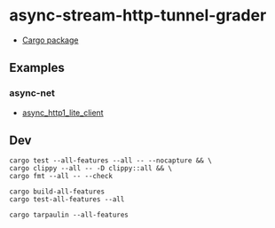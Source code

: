 # async-stream-http-tunnel-grader

* [Cargo package](https://crates.io/crates/async-stream-http-tunnel-grader)

## Examples

### async-net 

* [async_http1_lite_client](demos/async-net/src/async_http1_lite_client.rs)

## Dev

```
cargo test --all-features --all -- --nocapture && \
cargo clippy --all -- -D clippy::all && \
cargo fmt --all -- --check
```

```
cargo build-all-features
cargo test-all-features --all
```

```
cargo tarpaulin --all-features
```
